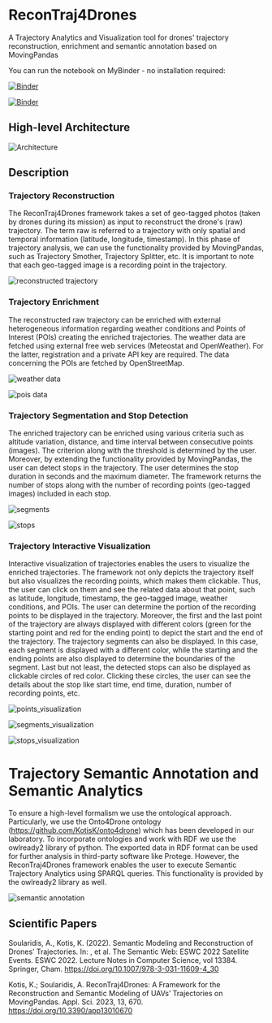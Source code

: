# ReconTraj4Drones
A Trajectory Analytics and Visualization tool for drones' trajectory reconstruction, enrichment and semantic annotation based on MovingPandas

You can run the notebook on MyBinder - no installation required:

[![Binder](https://mybinder.org/badge_logo.svg)](https://mybinder.org/v2/gh/AndreasSoularidis/ReconTraj4Drones/HEAD?labpath=%2Ftutorials%2FReconTraj4Drones-Examples.ipynb)

[![Binder](https://mybinder.org/badge_logo.svg)](https://hub.ovh2.mybinder.org/user/andreassoularid-econtraj4drones-0a5eem6h/doc/tree/tutorials/ReconTraj4Drones-Examples.ipynb)

## High-level Architecture
![Architecture](https://user-images.githubusercontent.com/20847732/209943304-86cd6322-430a-4018-8989-aa7338461cdc.png)

## Description
### Trajectory Reconstruction
The ReconTraj4Drones framework takes a set of geo-tagged photos (taken by drones during its mission) as input to reconstruct the drone's (raw) trajectory. The term raw is referred to a trajectory with only spatial and temporal information (latitude, longitude, timestamp). In this phase of trajectory analysis, we can use the functionality provided by MovingPandas, such as Trajectory Smother, Trajectory Splitter, etc. It is important to note that each geo-tagged image is a recording point in the trajectory. 

![reconstructed trajectory](https://user-images.githubusercontent.com/20847732/210005653-a311f0a7-33af-49ef-9e15-87e609c65c33.PNG)

### Trajectory Enrichment
The reconstructed raw trajectory can be enriched with external heterogeneous information regarding weather conditions and Points of Interest (POIs) creating the enriched trajectories. The weather data are fetched using external free web services (Meteostat and OpenWeather). For the latter, registration and a private API key are required. The data concerning the POIs are fetched by OpenStreetMap. 

![weather data](https://user-images.githubusercontent.com/20847732/210005684-e24ac9ff-bf62-456d-9207-624c958c0b1f.PNG)

![pois data](https://user-images.githubusercontent.com/20847732/210005694-99ae2d6d-4a63-4a81-a4ec-6eb0667b14d2.PNG)

### Trajectory Segmentation and Stop Detection
The enriched trajectory can be enriched using various criteria such as altitude variation, distance, and time interval between consecutive points (images). The criterion along with the threshold is determined by the user. Moreover, by extending the functionality provided by MovingPandas, the user can detect stops in the trajectory. The user determines the stop duration in seconds and the maximum diameter. The framework returns the number of stops along with the number of recording points (geo-tagged images) included in each stop. 

![segments](https://user-images.githubusercontent.com/20847732/210006148-24ed8b27-3ff1-4736-9fbc-69bb8e6d8ec2.PNG)

![stops](https://user-images.githubusercontent.com/20847732/210006162-e7055de0-a56f-40ba-af4a-f7d5ef8fbccf.PNG)

### Trajectory Interactive Visualization
Interactive visualization of trajectories enables the users to visualize the enriched trajectories. The framework not only depicts the trajectory itself but also visualizes the recording points, which makes them clickable. Thus, the user can click on them and see the related data about that point, such as latitude, longitude, timestamp, the geo-tagged image, weather conditions, and POIs. The user can determine the portion of the recording points to be displayed in the trajectory. Moreover, the first and the last point of the trajectory are always displayed with different colors (green for the starting point and red for the ending point) to depict the start and the end of the trajectory. The trajectory segments can also be displayed. In this case, each segment is displayed with a different color, while the starting and the ending points are also displayed to determine the boundaries of the segment. Last but not least, the detected stops can also be displayed as clickable circles of red color. Clicking these circles, the user can see the details about the stop like start time, end time, duration, number of recording points, etc.

![points_visualization](https://user-images.githubusercontent.com/20847732/210005725-8d76bfab-3009-4c50-a0a3-2c33818e40fe.PNG)

![segments_visualization](https://user-images.githubusercontent.com/20847732/210005744-71c49347-a1f6-4dc4-b712-fbf716704406.PNG)

![stops_visualization](https://user-images.githubusercontent.com/20847732/210005761-ee79a717-08e7-48cd-b764-d706d56c9be2.PNG)

# Trajectory Semantic Annotation and Semantic Analytics
To ensure a high-level formalism we use the ontological approach. Particularly, we use the Onto4Drone ontology (https://github.com/KotisK/onto4drone) which has been developed in our laboratory. To incorporate ontologies and work with RDF we use the owlready2 library of python. The exported data in RDF format can be used for further analysis in third-party software like Protege. However, the ReconTraj4Drones framework enables the user to execute Semantic Trajectory Analytics using SPARQL queries. This functionality is provided by the owlready2 library as well.

![semantic annotation](https://user-images.githubusercontent.com/20847732/210006013-ef93f27d-4855-48db-802f-a551b05e4dda.PNG)

## Scientific Papers
Soularidis, A., Kotis, K. (2022). Semantic Modeling and Reconstruction of Drones’ Trajectories. In: , et al. The Semantic Web: ESWC 2022 Satellite Events. ESWC 2022. Lecture Notes in Computer Science, vol 13384. Springer, Cham. https://doi.org/10.1007/978-3-031-11609-4_30

Kotis, K.; Soularidis, A. ReconTraj4Drones: A Framework for the Reconstruction and Semantic Modeling of UAVs’ Trajectories on MovingPandas. Appl. Sci. 2023, 13, 670. https://doi.org/10.3390/app13010670
